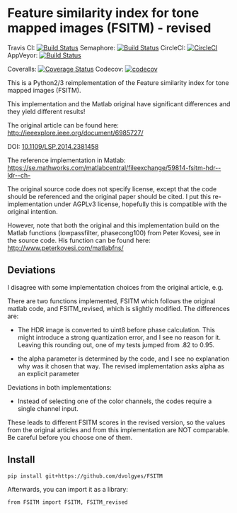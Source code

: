 Feature similarity index for tone mapped images (FSITM) - revised
=================================================================

Travis CI: [![Build Status](https://travis-ci.org/dvolgyes/FSITM.svg?branch=master)](https://travis-ci.org/dvolgyes/FSITM)
Semaphore: [![Build Status](https://semaphoreci.com/api/v1/dvolgyes/FSITM/branches/master/badge.svg)](https://semaphoreci.com/dvolgyes/fsitm)
CircleCI: [![CircleCI](https://circleci.com/gh/dvolgyes/FSITM.svg?style=svg)](https://circleci.com/gh/dvolgyes/FSITM)
AppVeyor: [![Build Status](https://img.shields.io/appveyor/ci/dvolgyes/FSITM.svg)](https://ci.appveyor.com/project/dvolgyes/FSITM)

Coveralls: [![Coverage Status](https://img.shields.io/coveralls/github/dvolgyes/FSITM/master.svg)](https://coveralls.io/github/dvolgyes/FSITM?branch=master)
Codecov: [![codecov](https://codecov.io/gh/dvolgyes/FSITM/branch/master/graph/badge.svg)](https://codecov.io/gh/dvolgyes/FSITM)

This is a Python2/3 reimplementation of the Feature similarity index for tone mapped images (FSITM).

This implementation and the Matlab original have significant differences
and they yield different results!

The original article can be found here: http://ieeexplore.ieee.org/document/6985727/

DOI: [10.1109/LSP.2014.2381458](https://doi.org/10.1109/LSP.2014.2381458)

The reference implementation in Matlab: 
https://se.mathworks.com/matlabcentral/fileexchange/59814-fsitm-hdr--ldr--ch-

The original source code does not specify license, except that the code should be referenced
and the original paper should be cited.
I put this re-implementation under AGPLv3 license, hopefully this is compatible
with the original intention.

However, note that both the original and this  implementation build on the 
Matlab functions (lowpassfilter, phasecong100) from Peter Kovesi, see in the source code.
His function can be found here: http://www.peterkovesi.com/matlabfns/

Deviations
----------

I disagree with some implementation choices from the original article, e.g.

There are two functions implemented, FSITM which follows the original matlab code,
and FSITM_revised, which is slightly modified. The differences are:

- The HDR image is converted to uint8 before phase calculation.
  This might introduce a strong quantization error, and I see no reason for it.
  Leaving this rounding out, one of my tests jumped from .82 to 0.95.

- the alpha parameter is determined by the code, and I see no explanation why 
  was it chosen that way. The revised implementation asks alpha as an explicit
  parameter

Deviations in both implementations:

- Instead of selecting one of the  color channels, the codes require a single
  channel input.


These leads to different FSITM scores in the revised version, so the values from the original articles
and from this implementation are NOT comparable. Be careful before you choose one of them.

Install
-------

```
pip install git+https://github.com/dvolgyes/FSITM
```

Afterwards, you can import it as a library:
```
from FSITM import FSITM, FSITM_revised
```
